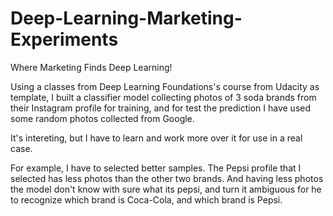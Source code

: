 # Deep-Learning-Marketing-Experiments
Where Marketing Finds Deep Learning!

Using a classes from Deep Learning Foundations's course from Udacity as template, 
I built a classifier model collecting photos of 3 soda brands from their Instagram profile for training, 
and for test the prediction I have used some random photos collected from Google.

It's intereting, but I have to learn and work more over it for use in a real case.

For example, I have to selected better samples. 
The Pepsi profile that I selected has less photos than the other two brands.
And having less photos the model don't know with sure what its pepsi, 
and turn it ambiguous for he to recognize which brand is Coca-Cola, and which brand is Pepsi.
